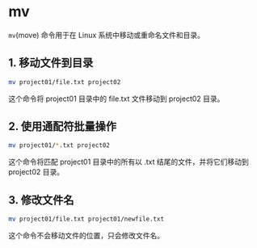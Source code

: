 # mv
`mv`(move) 命令用于在 Linux 系统中移动或重命名文件和目录。
## 1. 移动文件到目录
```sh
mv project01/file.txt project02
```
这个命令将 project01 目录中的 file.txt 文件移动到 project02 目录。
## 2. 使用通配符批量操作
```sh
mv project01/*.txt project02
```
这个命令将匹配 project01 目录中的所有以 .txt 结尾的文件，并将它们移动到 project02 目录。
##  3. 修改文件名
```sh
mv project01/file.txt project01/newfile.txt
```
这个命令不会移动文件的位置，只会修改文件名。